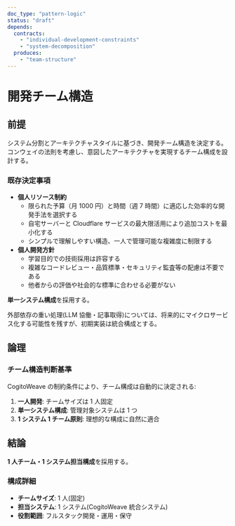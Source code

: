 ```yaml
---
doc_type: "pattern-logic"
status: "draft"
depends:
  contracts:
    - "individual-development-constraints"
    - "system-decomposition"
  produces:
    - "team-structure"
---
```


# 開発チーム構造

## 前提

システム分割とアーキテクチャスタイルに基づき、開発チーム構造を決定する。コンウェイの法則を考慮し、意図したアーキテクチャを実現するチーム構成を設計する。

### 既存決定事項

<!-- PREMISE_BEGIN: individual-development-constraints -->

- **個人リソース制約**
  - 限られた予算（月 1000 円）と時間（週 7 時間）に適応した効率的な開発手法を選択する
  - 自宅サーバーと Cloudflare サービスの最大限活用により追加コストを最小化する
  - シンプルで理解しやすい構造、一人で管理可能な複雑度に制限する
- **個人開発方針**
  - 学習目的での技術採用は許容する
  - 複雑なコードレビュー・品質標準・セキュリティ監査等の配慮は不要である
  - 他者からの評価や社会的な標準に合わせる必要がない

<!-- PREMISE_END: individual-development-constraints -->

<!-- PREMISE_BEGIN: system-decomposition -->

**単一システム構成**を採用する。

外部依存の重い処理(LLM 協働・記事取得)については、将来的にマイクロサービス化する可能性を残すが、初期実装は統合構成とする。

<!-- PREMISE_END: system-decomposition -->

## 論理

### チーム構造判断基準

CogitoWeave の制約条件により、チーム構成は自動的に決定される:

1. **一人開発**: チームサイズは 1 人固定
2. **単一システム構成**: 管理対象システムは 1 つ
3. **1 システム 1 チーム原則**: 理想的な構成に自然に適合

## 結論

<!-- FOUNDATION_BEGIN: team-structure -->

**1 人チーム・1 システム担当構成**を採用する。

<!-- FOUNDATION_END: team-structure -->

### 構成詳細

- **チームサイズ**: 1 人(固定)
- **担当システム**: 1 システム(CogitoWeave 統合システム)
- **役割範囲**: フルスタック開発・運用・保守
